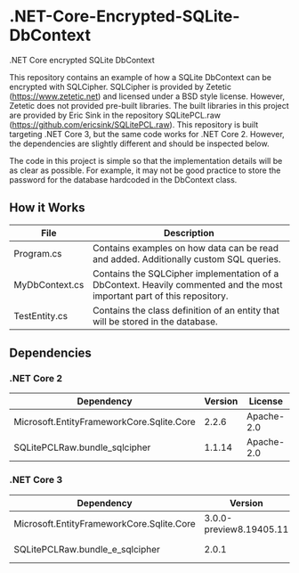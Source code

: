 # .NET-Core-Encrypted-SQLite-DbContext
.NET Core encrypted SQLite DbContext

This repository contains an example of how a SQLite DbContext can be encrypted with SQLCipher. 
SQLCipher is provided by Zetetic (https://www.zetetic.net) and licensed under a BSD style license.
However, Zetetic does not provided pre-built libraries. The built libraries in this project are 
provided by Eric Sink in the repository SQLitePCL.raw (https://github.com/ericsink/SQLitePCL.raw).
This repository is built targeting .NET Core 3, but the same code works for .NET Core 2. However,
the dependencies are slightly different and should be inspected below. 

The code in this project is simple so that the implementation details will be as clear as possible.
For example, it may not be good practice to store the password for the database hardcoded in the
DbContext class. 

## How it Works

| File		     | Description																			                                   |
|----------------|-------------------------------------------------------------------------------------------------------------------------|
| Program.cs     | Contains examples on how data can be read and added. Additionally custom SQL queries.								   |
| MyDbContext.cs | Contains the SQLCipher implementation of a DbContext. Heavily commented and the most important part of this repository. |
| TestEntity.cs  | Contains the class definition of an entity that will be stored in the database.										   |


## Dependencies

### .NET Core 2

| Dependency                                | Version | License    |
|-------------------------------------------|---------|------------|
| Microsoft.EntityFrameworkCore.Sqlite.Core | 2.2.6   | Apache-2.0 |
| SQLitePCLRaw.bundle_sqlcipher             | 1.1.14  | Apache-2.0 |

### .NET Core 3

| Dependency                                | Version					| License    |
|-------------------------------------------|---------------------------|------------|
| Microsoft.EntityFrameworkCore.Sqlite.Core | 3.0.0-preview8.19405.11   | Apache-2.0 |
| SQLitePCLRaw.bundle_e_sqlcipher           | 2.0.1  					| Apache-2.0 |

